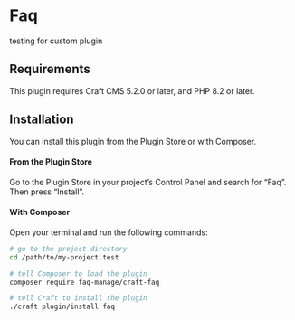 # Faq

testing for custom plugin

## Requirements

This plugin requires Craft CMS 5.2.0 or later, and PHP 8.2 or later.

## Installation

You can install this plugin from the Plugin Store or with Composer.

#### From the Plugin Store

Go to the Plugin Store in your project’s Control Panel and search for “Faq”. Then press “Install”.

#### With Composer

Open your terminal and run the following commands:

```bash
# go to the project directory
cd /path/to/my-project.test

# tell Composer to load the plugin
composer require faq-manage/craft-faq

# tell Craft to install the plugin
./craft plugin/install faq
```
